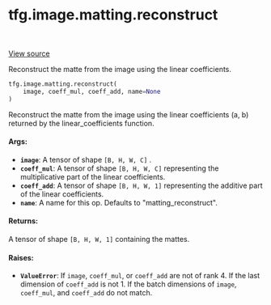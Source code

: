 <div itemscope itemtype="http://developers.google.com/ReferenceObject">
<meta itemprop="name" content="tfg.image.matting.reconstruct" />
<meta itemprop="path" content="Stable" />
</div>

# tfg.image.matting.reconstruct

<!-- Insert buttons and diff -->

<table class="tfo-notebook-buttons tfo-api" align="left">
</table>

<a target="_blank" href="https://github.com/tensorflow/graphics/blob/master/tensorflow_graphics/image/matting.py">View source</a>



Reconstruct the matte from the image using the linear coefficients.

```python
tfg.image.matting.reconstruct(
    image, coeff_mul, coeff_add, name=None
)
```



<!-- Placeholder for "Used in" -->

Reconstruct the matte from the image using the linear coefficients (a, b)
returned by the linear_coefficients function.

#### Args:


* <b>`image`</b>: A tensor of shape `[B, H, W, C]` .
* <b>`coeff_mul`</b>: A tensor of shape `[B, H, W, C]` representing the multiplicative
  part of the linear coefficients.
* <b>`coeff_add`</b>: A tensor of shape `[B, H, W, 1]` representing the additive part
  of the linear coefficients.
* <b>`name`</b>: A name for this op. Defaults to "matting_reconstruct".


#### Returns:

A tensor of shape `[B, H, W, 1]` containing the mattes.



#### Raises:


* <b>`ValueError`</b>: If `image`, `coeff_mul`, or `coeff_add` are not of rank 4. If
the last dimension of `coeff_add` is not 1. If the batch dimensions of
`image`, `coeff_mul`, and `coeff_add` do not match.